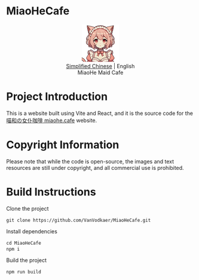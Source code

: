 # MiaoHeCafe

<div align="center">
  <img src="Logo.png" alt="MiaoHeCafe Logo" width="100"/>
  <br>
  <span><a href="README.md">Simplified Chinese</a> | English</span>
  <br>
  MiaoHe Maid Cafe
</div>

# Project Introduction

This is a website built using Vite and React, and it is the source code for the [喵和の女仆咖啡 miaohe.cafe](https://miaohe.cafe) website.

# Copyright Information

Please note that while the code is open-source, the images and text resources are still under copyright, and all commercial use is prohibited.

# Build Instructions

Clone the project
```
git clone https://github.com/VanVodkaer/MiaoHeCafe.git
```

Install dependencies
```
cd MiaoHeCafe
npm i
```

Build the project
```
npm run build
```
